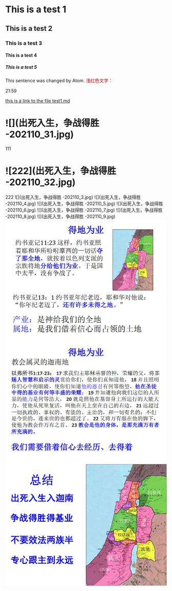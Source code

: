 # This is a test 1
## This is a test 2
### This is a test 3
#### This is a test 4
##### This is a test 5

This sentence was changed by Atom.
<font color="#dd0000">浅红色文字：</font><br />

21:59

[this is a link to the file test1.md](test1.md)

# ![](出死入生，争战得胜 -202110_31.jpg)
111
# ![222](出死入生，争战得胜 -202110_32.jpg)
222
![](出死入生，争战得胜 -202110_3.jpg)
![](出死入生，争战得胜 -202110_4.jpg)
![](出死入生，争战得胜 -202110_5.jpg)
![](出死入生，争战得胜 -202110_6.jpg)
![](出死入生，争战得胜 -202110_7.jpg)
![](出死入生，争战得胜 -202110_8.jpg)
![](出死入生，争战得胜 -202110_9.jpg)
![](202110_31.jpg)
![](202110_32.jpg)
![](202110_33.jpg)
